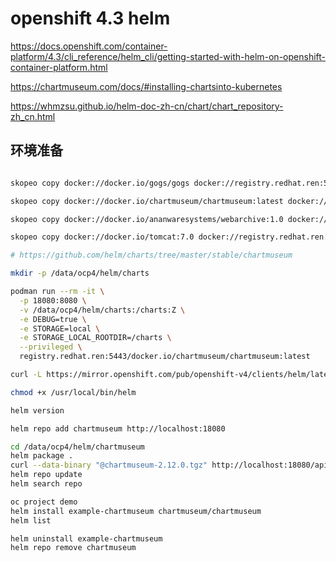 # openshift 4.3 helm

https://docs.openshift.com/container-platform/4.3/cli_reference/helm_cli/getting-started-with-helm-on-openshift-container-platform.html

https://chartmuseum.com/docs/#installing-chartsinto-kubernetes

https://whmzsu.github.io/helm-doc-zh-cn/chart/chart_repository-zh_cn.html

## 环境准备

```bash

skopeo copy docker://docker.io/gogs/gogs docker://registry.redhat.ren:5443/docker.io/gogs/gogs

skopeo copy docker://docker.io/chartmuseum/chartmuseum:latest docker://registry.redhat.ren:5443/docker.io/chartmuseum/chartmuseum:latest

skopeo copy docker://docker.io/ananwaresystems/webarchive:1.0 docker://registry.redhat.ren:5443/docker.io/ananwaresystems/webarchive:1.0

skopeo copy docker://docker.io/tomcat:7.0 docker://registry.redhat.ren:5443/docker.io/tomcat:7.0 

# https://github.com/helm/charts/tree/master/stable/chartmuseum

mkdir -p /data/ocp4/helm/charts

podman run --rm -it \
  -p 18080:8080 \
  -v /data/ocp4/helm/charts:/charts:Z \
  -e DEBUG=true \
  -e STORAGE=local \
  -e STORAGE_LOCAL_ROOTDIR=/charts \
  --privileged \
  registry.redhat.ren:5443/docker.io/chartmuseum/chartmuseum:latest

curl -L https://mirror.openshift.com/pub/openshift-v4/clients/helm/latest/helm-linux-amd64 -o /usr/local/bin/helm

chmod +x /usr/local/bin/helm

helm version

helm repo add chartmuseum http://localhost:18080

cd /data/ocp4/helm/chartmuseum
helm package .
curl --data-binary "@chartmuseum-2.12.0.tgz" http://localhost:18080/api/charts
helm repo update
helm search repo

oc project demo
helm install example-chartmuseum chartmuseum/chartmuseum
helm list

helm uninstall example-chartmuseum
helm repo remove chartmuseum



```